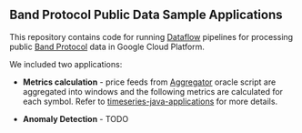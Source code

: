 ## Band Protocol Public Data Sample Applications

This repository contains code for running [Dataflow](https://cloud.google.com/dataflow) pipelines for processing 
public [Band Protocol](https://bandprotocol.com) data in Google Cloud Platform.  

We included two applications:

- **Metrics calculation** - price feeds from [Aggregator](https://guanyu-poa.cosmoscan.io/oracle-script/8) oracle script 
    are aggregated into windows and the following metrics are calculated for each symbol. Refer to 
    [timeseries-java-applications](/timeseries-streaming/timeseries-java-applications) for more details.

- **Anomaly Detection** - TODO
